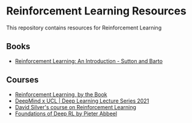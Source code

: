 # Reinforcement Learning Resources
This repository contains resources for Reinforcement Learning

## Books
- [Reinforcement
Learning:
An Introduction - Sutton and Barto](https://www.andrew.cmu.edu/course/10-703/textbook/BartoSutton.pdf)


## Courses

- [Reinforcement Learning, by the Book](https://www.youtube.com/watch?v=NFo9v_yKQXA&list=PLzvYlJMoZ02Dxtwe-MmH4nOB5jYlMGBjr)
- [DeepMind x UCL | Deep Learning Lecture Series 2021](https://www.youtube.com/playlist?list=PLqYmG7hTraZDVH599EItlEWsUOsJbAodm)
- [David Silver's course on Reinforcement Learning](https://www.youtube.com/playlist?list=PLqYmG7hTraZDM-OYHWgPebj2MfCFzFObQ)
- [Foundations of Deep RL by Pieter Abbeel](https://www.youtube.com/playlist?list=PLwRJQ4m4UJjNymuBM9RdmB3Z9N5-0IlY0)